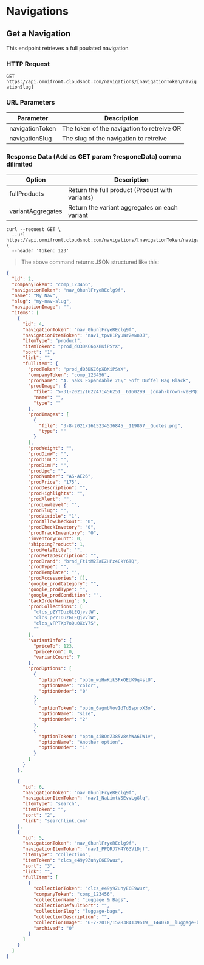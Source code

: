 # Navigations

## Get a Navigation

This endpoint retrieves a full poulated navigation

### HTTP Request

`GET https://api.omnifront.cloudsnob.com/navigations/[navigationToken/navigationSlug]`

### URL Parameters

| Parameter       | Description                                |
| --------------- | ------------------------------------------ |
| navigationToken | The token of the navigation to retreive OR |
| navigationSlug  | The slug of the navigation to retreive     |

### Response Data (Add as GET param ?responeData) comma dilimited

| Option            | Description                                     |
| ----------------- | ----------------------------------------------- |
| fullProducts      | Return the full product (Product with variants) |
| variantAggregates | Return the variant aggregates on each variant   |

```shell
curl --request GET \
  --url https://api.omnifront.cloudsnob.com/navigations/[navigationToken/navigationSlug] \
  --header 'token: 123'
```

> The above command returns JSON structured like this:

```json
{
  "id": 2,
  "companyToken": "comp_123456",
  "navigationToken": "nav_0hunlFryeREclg9f",
  "name": "My Nav",
  "slug": "my-nav-slug",
  "navigationImage": "",
  "items": [
    {
      "id": 4,
      "navigationToken": "nav_0hunlFryeREclg9f",
      "navigationItemToken": "navI_tpvH1PyuWr2ewnOJ",
      "itemType": "product",
      "itemToken": "prod_dO3DKC6pXBKiPSYX",
      "sort": "1",
      "link": "",
      "fullItem": {
        "prodToken": "prod_dO3DKC6pXBKiPSYX",
        "companyToken": "comp_123456",
        "prodName": "A. Saks Expandable 26\" Soft Duffel Bag Black",
        "prodImage": {
          "file": "5-31-2021/1622471456251__6160299__jonah-brown-veEPQ7aOx8w-unsplash.jpg",
          "name": "",
          "type": ""
        },
        "prodImages": [
          {
            "file": "3-8-2021/1615234536845__119807__Quotes.png",
            "type": ""
          }
        ],
        "prodWeight": "",
        "prodDimW": "",
        "prodDimL": "",
        "prodDimH": "",
        "prodUpc": "",
        "prodNumber": "AS-AE26",
        "prodPrice": "175",
        "prodDescription": "",
        "prodHighlights": "",
        "prodAlert": "",
        "prodLowlevel": "",
        "prodSlug": "",
        "prodVisible": "1",
        "prodAllowCheckout": "0",
        "prodCheckInvetory": "0",
        "prodTrackInventory": "0",
        "inventoryCount": 0,
        "shippingProduct": 1,
        "prodMetaTitle": "",
        "prodMetaDescription": "",
        "prodBrand": "brnd_Ft1tM2ZaEZHPz4CkY6TQ",
        "prodType": "",
        "prodTemplate": "",
        "prodAccessories": [],
        "google_prodCategory": "",
        "google_prodType": "",
        "google_prodCondition": "",
        "backOrderWarning": 0,
        "prodCollections": [
          "clcs_pZYTDuzGLEQjvvlW",
          "clcs_pZYTDuzGLEQjvvlW",
          "clcs_vFPTXp7oQu0XcV7S",
          ""
        ],
        "variantInfo": {
          "priceTo": 123,
          "priceFrom": 0,
          "variantCount": 7
        },
        "prodOptions": [
          {
            "optionToken": "optn_wiHwKikSFxOEUK9q4slU",
            "optionName": "color",
            "optionOrder": "0"
          },
          {
            "optionToken": "optn_6agmbVov1dTdSsproX3o",
            "optionName": "size",
            "optionOrder": "2"
          },
          {
            "optionToken": "optn_4iBOdZ385V8shWA6IW1v",
            "optionName": "Another option",
            "optionOrder": "1"
          }
        ]
      }
    },

    {
      "id": 6,
      "navigationToken": "nav_0hunlFryeREclg9f",
      "navigationItemToken": "navI_NaLimtVSEvvLgGlq",
      "itemType": "search",
      "itemToken": "",
      "sort": "2",
      "link": "searchlink.com"
    },
    {
      "id": 5,
      "navigationToken": "nav_0hunlFryeREclg9f",
      "navigationItemToken": "navI_PPQRJ7H4Y63V1Djf",
      "itemType": "collection",
      "itemToken": "clcs_e49y9ZuhyE6E9wuz",
      "sort": "3",
      "link": "",
      "fullItem": [
        {
          "collectionToken": "clcs_e49y9ZuhyE6E9wuz",
          "companyToken": "comp_123456",
          "collectionName": "Luggage & Bags",
          "collectionDefaultSort": "",
          "collectionSlug": "luggage-bags",
          "collectionDescription": "",
          "collectionImage": "6-7-2018/1528384139619__144078__luggage-bags.jpg",
          "archived": "0"
        }
      ]
    }
  ]
}
```
